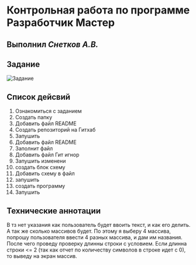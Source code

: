 # Контрольная работа по программе Разработчик Мастер
## Выполнил *Снетков А.В.* 

## Задание 

![Задание](https://gbcdn.mrgcdn.ru/uploads/asset/4312773/attachment/ed8c1f2c15da325114976e1c313ef5f8.png "Задание для Контрольной работы")

## Список дейсвий
1. Ознакомиться с заданием
2. Создать папку
3. Добавить файл README
3. Создать репозиторий на Гитхаб
4. Запушить
3. Добавить файл README
4. Заполнит файл
5. Добавить файл Гит игнор
6. Запушить изменени
7. создать блок схему
8. Добавить схему в файл
9. запушить
10. создать программу
11. Запушить

## Технические аннотации

В тз нет указания как пользователь будет ввоить текст, и как его делить. А так же сколько массивов будет. По этому я выберу 4 массива, попрошу пользователя ввести 4 разных массива, и дам им названия. После чего проведу проверку длинны строки с условием. Если длинна строки <= 2 (так как отчет по количеству символов в строке идет с 0), то выведу на экран массив. 